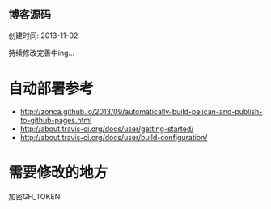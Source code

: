 ## 博客源码

创建时间: 2013-11-02

持续修改完善中ing...


# 自动部署参考

* <http://zonca.github.io/2013/09/automatically-build-pelican-and-publish-to-github-pages.html>
* <http://about.travis-ci.org/docs/user/getting-started/>
* <http://about.travis-ci.org/docs/user/build-configuration/>

# 需要修改的地方

加密GH_TOKEN
